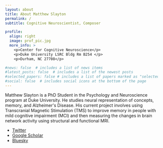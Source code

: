 ```yaml
---
layout: about
title: About Matthew Slayton
permalink: /
subtitle: Cognitive Neuroscientist, Composer

profile:
  align: right
  image: prof_pic.jpg
  more_info: >
    <p>Center for Cognitive Neuroscience</p>
    <p>Duke University LSRC Bldg Rm B254 </p>
    <p>Durham, NC 27708</p>

#news: false  # includes a list of news items
#latest_posts: false  # includes a list of the newest posts
#selected_papers: false # includes a list of papers marked as "selected={true}"
#social: false  # includes social icons at the bottom of the page
---
```


Matthew Slayton is a PhD Student in the Psychology and Neuroscience program at Duke University. He studies neural representation of concepts, memory, and Alzheimer's Disease. His current project involves using Transcranial Magnetic Stimulation (TMS) to improve memory in people with mild cognitive impairment (MCI) and then measuring the changes in brain network activity using structural and functional MRI.

<ul class="social-media-list">
  <li><a href="https://twitter.com/mmmslayton" class="icon brands fab fa-twitter"><span class="label">Twitter</span></a></li>
  <li><a href="https://scholar.google.com/citations?user=jlMhcJUAAAAJ" class="ai ai-google-scholar"><span class="label">Google Scholar</span></a></li>
  <li><a href="https://bsky.app/profile/mslayton.bsky.social" class="icon brands"><span class="label">Bluesky</span></a></li>
</ul>


